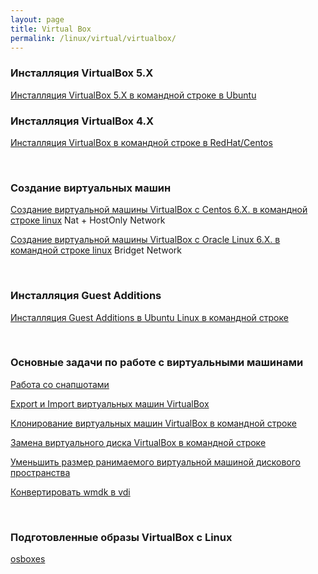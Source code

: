```yaml
---
layout: page
title: Virtual Box
permalink: /linux/virtual/virtualbox/
---
```


### Инсталляция VirtualBox 5.X

[Инсталляция VirtualBox 5.X в командной строке в Ubuntu](/linux/virtual/virtualbox/installation/ubuntu/14.04/)


### Инсталляция VirtualBox 4.X


[Инсталляция VirtualBox в командной строке в RedHat/Centos](/linux/virtual/virtualbox/installation/centos/6/)


<br/>

### Создание виртуальных машин

[Создание виртуальной машины VirtualBox с Centos 6.X. в командной строке linux](/linux/virtual/virtualbox/vm/centos-6/) Nat + HostOnly Network

[Создание виртуальной машины VirtualBox с Oracle Linux 6.X. в командной строке linux](/linux/virtual/virtualbox/vm/oracle-linux-6/) Bridget Network


<br/>

### Инсталляция Guest Additions

[Инсталляция Guest Additions в Ubuntu Linux в командной строке](/linux/virtual/virtualbox/guest-additions-installation-in-command-line/)


<br/>

### Основные задачи по работе с виртуальными машинами

[Работа со снапшотами](/linux/virtual/virtualbox/snapshots/)

[Export и Import виртуальных машин VirtualBox](/linux/virtual/virtualbox/export-import/)

[Клонирование виртуальных машин VirtualBox в командной строке](/linux/virtual/virtualbox/clone/)

[Замена виртуального диска VirtualBox в командной строке](/linux/virtual/virtualbox/replace-disk/)

[Уменьшить размер ранимаемого виртуальной машиной дискового пространства](/linux/virtual/virtualbox/decrease-disk-space/)

[Конвертировать wmdk в vdi](/linux/virtual/virtualbox/convert-vmdk-vdi/)

<br/>

### Подготовленные образы VirtualBox с Linux

<a href="http://www.osboxes.org/virtualbox-images/" rel="nofollow">osboxes</a>

